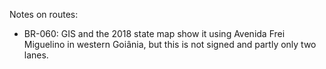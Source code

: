 Notes on routes:
* BR-060: GIS and the 2018 state map show it using Avenida Frei Miguelino in western Goiânia, but this is not signed and partly only two lanes.
